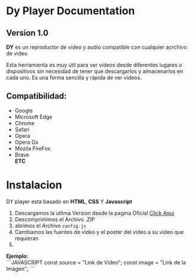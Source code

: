 
# <strong>Dy Player Documentation</strong>

## Version 1.0

<p><strong>DY</strong> es un reproductor de video y audio compatible con cualquier acrchivo de video</p>
<p>Esta herramienta es muy útil para ver videos desde diferentes lugares o dispositivos sin necesidad de tener que descargarlos y almacenarlos en cada uno. Es una forma sencilla y rápida de ver videos.</p>
  
  ## Compatibilidad:
  <ul>
    <li>Google</li>
    <li>Microsoft Edge</li>
    <li>Chrome</li>
    <li>Safari</li>
    <li>Opera</li>
    <li>Opera Gx</li>
    <li>Mozila FireFox</li>
    <li>Brave</li>
    <strong>ETC</strong>
  </ul>
    <h1>Instalacion</h1>
    <p>DY player  esta basado en <strong>HTML</strong>,<strong> CSS</strong> Y <strong>Javascript</strong></p>
    <ol type="1">
      <li>Descargamos la utlima Version desde la pagina Oficial <a href="https://aexstudio.tk/DY-Player/">Click Aqui</a></li>
      <li>Descomprimimos el Archivo .ZIP</li>
      <li>abrimos el Archivo <code>config.js</code></li>
      <li>Cambiamos las fuentes de video y el poster del video a su video que requieran<li>
    </ol>  
    <strong>Ejemplo:</strong><br>
   ```JAVASCRIPT
   const source  = "Link de Video";
   const image  = "Link de la Imagen";
   ```
